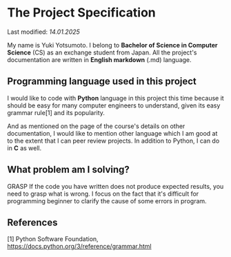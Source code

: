 # The Project Specification
Last modified: *14.01.2025*

My name is Yuki Yotsumoto. I belong to **Bachelor of Science in Computer Science** (CS) as an exchange student from Japan. All the project's documentation are written in **English markdown** (.md) language.

## Programming language used in this project
I would like to code with **Python** language in this project this time because it should be easy for many computer engineers to understand, given its easy grammar rule[1] and its popularity.

And as mentioned on the page of the course's details on other documentation, I would like to mention other language which I am good at to the extent that I can peer review projects. In addition to Python, I can do in **C** as well.

## What problem am I solving?
GRASP
If the code you have written does not produce expected results, you need to grasp what is wrong.
I focus on the fact that it's difficult for programming beginner to clarify the cause of some errors in program. 

## References
[1] Python Software Foundation, https://docs.python.org/3/reference/grammar.html

